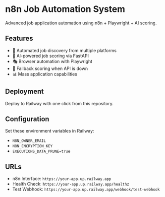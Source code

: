 # n8n Job Automation System

Advanced job application automation using n8n + Playwright + AI scoring.

## Features
- 🤖 Automated job discovery from multiple platforms
- 🧠 AI-powered job scoring via FastAPI
- 🎭 Browser automation with Playwright
- 🔄 Fallback scoring when API is down
- 📊 Mass application capabilities

## Deployment
Deploy to Railway with one click from this repository.

## Configuration
Set these environment variables in Railway:
- `N8N_OWNER_EMAIL`
- `N8N_ENCRYPTION_KEY`
- `EXECUTIONS_DATA_PRUNE=true`

## URLs
- n8n Interface: `https://your-app.up.railway.app`
- Health Check: `https://your-app.up.railway.app/healthz`
- Test Webhook: `https://your-app.up.railway.app/webhook/test-webhook`

